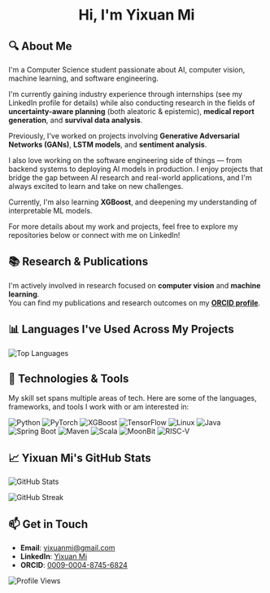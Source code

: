 <h1 align="center">Hi, I'm Yixuan Mi</h1>

## 🔍 About Me

I'm a Computer Science student passionate about AI, computer vision, machine learning, and software engineering.

I'm currently gaining industry experience through internships (see my LinkedIn profile for details) while also conducting research in the fields of **uncertainty-aware planning** (both aleatoric & epistemic), **medical report generation**, and **survival data analysis**.

Previously, I've worked on projects involving **Generative Adversarial Networks (GANs)**, **LSTM models**, and **sentiment analysis**.

I also love working on the software engineering side of things — from backend systems to deploying AI models in production. I enjoy projects that bridge the gap between AI research and real-world applications, and I'm always excited to learn and take on new challenges.

Currently, I'm also learning **XGBoost**, and deepening my understanding of interpretable ML models.

For more details about my work and projects, feel free to explore my repositories below or connect with me on LinkedIn!

## 📚 Research & Publications

I'm actively involved in research focused on **computer vision** and **machine learning**.  
You can find my publications and research outcomes on my **[ORCID profile](https://orcid.org/0009-0004-8745-6824)**.

## 📊 Languages I've Used Across My Projects

<p align="left">
  <img src="https://github-readme-stats.vercel.app/api/top-langs/?username=EthanYixuanMi&layout=compact&theme=tokyonight&langs_count=8" alt="Top Languages" />
</p>

## 🧠 Technologies & Tools

My skill set spans multiple areas of tech. Here are some of the languages, frameworks, and tools I work with or am interested in:

<p align="left">
  <img src="https://img.shields.io/badge/Python-3776AB?style=for-the-badge&logo=python&logoColor=white" alt="Python" />
  <img src="https://img.shields.io/badge/PyTorch-EE4C2C?style=for-the-badge&logo=pytorch&logoColor=white" alt="PyTorch" />
  <img src="https://img.shields.io/badge/XGBoost-00BFFF?style=for-the-badge&logo=xgboost&logoColor=white" alt="XGBoost" />
  <img src="https://img.shields.io/badge/TensorFlow-FF6F00?style=for-the-badge&logo=tensorflow&logoColor=white" alt="TensorFlow" />
  <img src="https://img.shields.io/badge/Linux-FCC624?style=for-the-badge&logo=linux&logoColor=black" alt="Linux" />
  <img src="https://img.shields.io/badge/Java-007396?style=for-the-badge&logo=java&logoColor=white" alt="Java" />
  <img src="https://img.shields.io/badge/SpringBoot-6DB33F?style=for-the-badge&logo=springboot&logoColor=white" alt="Spring Boot" />
  <img src="https://img.shields.io/badge/Maven-C71A36?style=for-the-badge&logo=apachemaven&logoColor=white" alt="Maven" />
  <img src="https://img.shields.io/badge/Scala-DC322F?style=for-the-badge&logo=scala&logoColor=white" alt="Scala" />
  <img src="https://img.shields.io/badge/MoonBit-lightgrey?style=for-the-badge" alt="MoonBit" />
  <img src="https://img.shields.io/badge/RISC--V-000000?style=for-the-badge&logo=riscv&logoColor=white" alt="RISC-V" />
</p>


## 📈 Yixuan Mi's GitHub Stats

<p align="left">
  <img src="https://github-readme-stats.vercel.app/api?username=EthanYixuanMi&show_icons=true&theme=tokyonight" alt="GitHub Stats" />
</p>

<p align="left">
  <img src="https://github-readme-streak-stats.herokuapp.com/?user=EthanYixuanMi&theme=tokyonight" alt="GitHub Streak" />
</p>

## 📫 Get in Touch

- **Email**: yixuanmi@gmail.com  
- **LinkedIn**: [Yixuan Mi](https://www.linkedin.com/in/yixuanmi)  
- **ORCID**: [0009-0004-8745-6824](https://orcid.org/0009-0004-8745-6824)

<p align="left">
  <img src="https://komarev.com/ghpvc/?username=EthanYixuanMi&style=for-the-badge" alt="Profile Views" />
</p>
